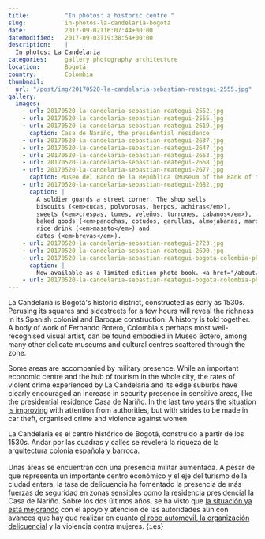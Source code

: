 ```yaml
---
title:          "In photos: a historic centre "
slug:           in-photos-la-candelaria-bogota
date:           2017-09-02T16:07:44+00:00
dateModified:   2017-09-03T19:38:54+00:00
description:    |
  In photos: La Candelaria
categories:     gallery photography architecture
location:       Bogotá
country:        Colombia
thumbnail:
  url: "/post/img/20170520-la-candelaria-sebastian-reategui-2555.jpg"
gallery:
  images:
    - url: 20170520-la-candelaria-sebastian-reategui-2552.jpg
    - url: 20170520-la-candelaria-sebastian-reategui-2555.jpg
    - url: 20170520-la-candelaria-sebastian-reategui-2619.jpg
      caption: Casa de Nariño, the presidential residence
    - url: 20170520-la-candelaria-sebastian-reategui-2637.jpg
    - url: 20170520-la-candelaria-sebastian-reategui-2647.jpg
    - url: 20170520-la-candelaria-sebastian-reategui-2663.jpg
    - url: 20170520-la-candelaria-sebastian-reategui-2668.jpg
    - url: 20170520-la-candelaria-sebastian-reategui-2677.jpg
      caption: Museo del Banco de la República (Museum of the Bank of the Republic)
    - url: 20170520-la-candelaria-sebastian-reategui-2682.jpg
      caption: |
        A soldier guards a street corner. The shop sells
        biscuits (<em>cucas, polvorosas, herpos, achiras</em>),
        sweets (<em>crespas, tumes, veleños, turrones, cabanos</em>),
        baked goods (<em>panochas, cotudos, garullas, almojabanas, marquezas, merengues, mogollas</em>),
        rice drink (<em>masato</em>) and
        dates (<em>brevas</em>).
    - url: 20170520-la-candelaria-sebastian-reategui-2723.jpg
    - url: 20170520-la-candelaria-sebastian-reategui-2690.jpg
    - url: 20170520-la-candelaria-sebastian-reategui-bogota-colombia-photo-book-top-down-001-6896.jpg
      caption: |
        Now available as a limited edition photo book. <a href="/about/#contact">Contact me</a>.
    - url: 20170520-la-candelaria-sebastian-reategui-bogota-colombia-photo-book-top-down-002-6902.jpg
---
```

La Candelaria is Bogotá's historic district, constructed as early as 1530s. Perusing its squares and sidestreets for a few hours will reveal the richness in its Spanish colonial and Baroque construction. A history is told together. A body of work of Fernando Botero, Colombia's perhaps most well-recognised visual artist, can be found embodied in Museo Botero, among many other delicate museums and cultural centres scattered through the zone.

Some areas are accompanied by military presence. While an important economic centre and the hub of tourism in the whole city, the rates of violent crime experienced by La Candelaria and its edge suburbs have clearly encouraged an increase in security presence in sensitive areas, like the presidential residence Casa de Nariño. In the last two years [the situation is improving](http://www.eltiempo.com/bogota/cifras-de-inseguridad-en-bogota-del-informe-de-calidad-de-vida-bogota-como-vamos-111870) with attention from authorities, but with strides to be made in car theft, organised crime and violence against women.

La Candelaria es el centro histórico de Bogotá, construido a partir de los 1530s. Andar por las cuadras y calles se revelerá la riqueza de la arquitectura colonia española y barroca.
<br><br>
Unas áreas se encuentran con una presencia militar aumentada. A pesar de que representa un importante centro económico y el eje del turismo de la ciudad entera, la tasa de delicuencia ha fomentado la presencia de más fuerzas de seguridad en zonas sensibles como la residencia presidencial la Casa de Nariño. Sobre los dos últimos años, se ha visto que [la situación ya está mejorando](http://www.eltiempo.com/bogota/cifras-de-inseguridad-en-bogota-del-informe-de-calidad-de-vida-bogota-como-vamos-111870) con el apoyo y atención de las autoridades aún con avances que hay que realizar en cuanto [el robo automovil, la organización delicuencial](https://www.elespectador.com/noticias/bogota/bogota-azotada-por-el-robo-de-vehiculos-articulo-688634) y la violencia contra mujeres.
{:.es}

